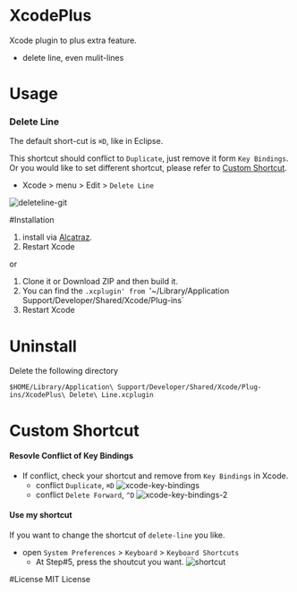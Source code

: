 XcodePlus
=========

Xcode plugin to plus extra feature.

- delete line, even mulit-lines

# Usage
### Delete Line

The default short-cut is `⌘D`, like in Eclipse.

This shortcut should conflict to `Duplicate`, just remove it form `Key Bindings`.
Or you would like to set different shortcut, please refer to [Custom Shortcut](#custom-shortcut).

- Xcode > menu > Edit > `Delete Line`

![deleteline-git]
	
#Installation

1. install via [Alcatraz][alcatraz].
2. Restart Xcode

or

1. Clone it or Download ZIP and then build it.
2. You can find the `.xcplugin' from `'~/Library/Application Support/Developer/Shared/Xcode/Plug-ins`
3. Restart Xcode

# Uninstall

Delete the following directory

```
$HOME/Library/Application\ Support/Developer/Shared/Xcode/Plug-ins/XcodePlus\ Delete\ Line.xcplugin
```
	
# Custom Shortcut

#### Resovle Conflict of Key Bindings

- If conflict, check your shortcut and remove from `Key Bindings` in Xcode.
	- conflict `Duplicate`, `⌘D`
![xcode-key-bindings]
	- conflict `Delete Forward`, `^D`
![xcode-key-bindings-2]

#### Use my shortcut
If you want to change the shortcut of `delete-line` you like.

- open `System Preferences` > `Keyboard` > `Keyboard Shortcuts`
  - At Step#5, press the shoutcut you want.
![shortcut]

#License
MIT License



[alcatraz]: http://mneorr.github.io/Alcatraz/ "Alcatraz"
[deleteline-git]: https://raw.github.com/payliu/XcodePlus/master/screenshot/deleteline.gif
[shortcut]: https://raw.github.com/payliu/XcodePlus/master/screenshot/custom-shortcut.png
[xcode-key-bindings]: https://raw.github.com/payliu/XcodePlus/master/screenshot/xcode-key-bindings.png
[xcode-key-bindings-2]: https://raw.github.com/payliu/XcodePlus/master/screenshot/xcode-key-bindings-2.png